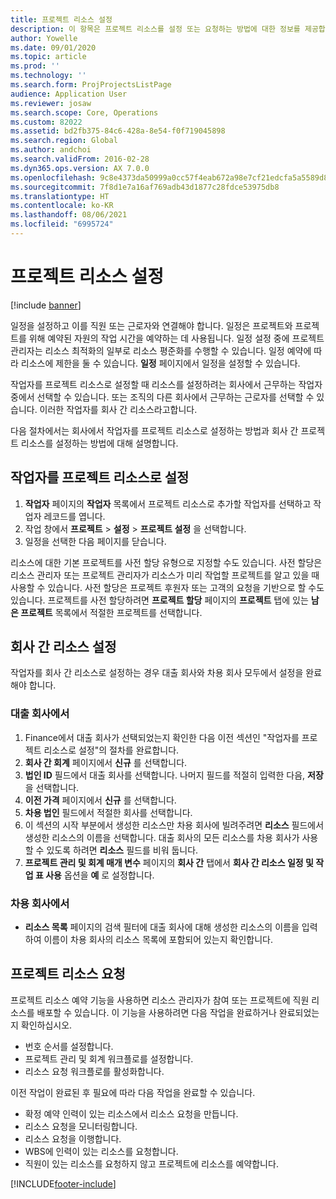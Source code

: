 ```yaml
---
title: 프로젝트 리소스 설정
description: 이 항목은 프로젝트 리소스를 설정 또는 요청하는 방법에 대한 정보를 제공합니다.
author: Yowelle
ms.date: 09/01/2020
ms.topic: article
ms.prod: ''
ms.technology: ''
ms.search.form: ProjProjectsListPage
audience: Application User
ms.reviewer: josaw
ms.search.scope: Core, Operations
ms.custom: 82022
ms.assetid: bd2fb375-84c6-428a-8e54-f0f719045898
ms.search.region: Global
ms.author: andchoi
ms.search.validFrom: 2016-02-28
ms.dyn365.ops.version: AX 7.0.0
ms.openlocfilehash: 9c8e4373da50999a0cc57f4eab672a98e7cf21edcfa5a5589d87691603a777de
ms.sourcegitcommit: 7f8d1e7a16af769adb43d1877c28fdce53975db8
ms.translationtype: HT
ms.contentlocale: ko-KR
ms.lasthandoff: 08/06/2021
ms.locfileid: "6995724"
---
```

# <a name="set-up-project-resources"></a>프로젝트 리소스 설정

[!include [banner](../includes/banner.md)]

일정을 설정하고 이를 직원 또는 근로자와 연결해야 합니다. 일정은 프로젝트와 프로젝트를 위해 예약된 자원의 작업 시간을 예약하는 데 사용됩니다. 일정 설정 중에 프로젝트 관리자는 리소스 최적화의 일부로 리소스 평준화를 수행할 수 있습니다. 일정 예약에 따라 리소스에 제한을 둘 수 있습니다. **일정** 페이지에서 일정을 설정할 수 있습니다.

작업자를 프로젝트 리소스로 설정할 때 리소스를 설정하려는 회사에서 근무하는 작업자 중에서 선택할 수 있습니다. 또는 조직의 다른 회사에서 근무하는 근로자를 선택할 수 있습니다. 이러한 작업자를 회사 간 리소스라고합니다.

다음 절차에서는 회사에서 작업자를 프로젝트 리소스로 설정하는 방법과 회사 간 프로젝트 리소스를 설정하는 방법에 대해 설명합니다.

## <a name="set-up-a-worker-as-a-project-resource"></a>작업자를 프로젝트 리소스로 설정

1. **작업자** 페이지의 **작업자** 목록에서 프로젝트 리소스로 추가할 작업자를 선택하고 작업자 레코드를 엽니다.
2. 작업 창에서 **프로젝트** &gt; **설정** &gt; **프로젝트 설정** 을 선택합니다.
3. 일정을 선택한 다음 페이지를 닫습니다.

리소스에 대한 기본 프로젝트를 사전 할당 유형으로 지정할 수도 있습니다. 사전 할당은 리소스 관리자 또는 프로젝트 관리자가 리소스가 미리 작업할 프로젝트를 알고 있을 때 사용할 수 있습니다. 사전 할당은 프로젝트 후원자 또는 고객의 요청을 기반으로 할 수도 있습니다. 프로젝트를 사전 할당하려면 **프로젝트 할당** 페이지의 **프로젝트** 탭에 있는 **남은 프로젝트** 목록에서 적절한 프로젝트를 선택합니다.

## <a name="set-up-an-intercompany-resource"></a>회사 간 리소스 설정

작업자를 회사 간 리소스로 설정하는 경우 대출 회사와 차용 회사 모두에서 설정을 완료해야 합니다.

### <a name="in-the-lending-company"></a>대출 회사에서

1. Finance에서 대출 회사가 선택되었는지 확인한 다음 이전 섹션인 "작업자를 프로젝트 리소스로 설정"의 절차를 완료합니다.
2. **회사 간 회계** 페이지에서 **신규** 를 선택합니다.
3. **법인 ID** 필드에서 대출 회사를 선택합니다. 나머지 필드를 적절히 입력한 다음, **저장** 을 선택합니다.
4. **이전 가격** 페이지에서 **신규** 를 선택합니다.
5. **차용 법인** 필드에서 적절한 회사를 선택합니다.
6. 이 섹션의 시작 부분에서 생성한 리소스만 차용 회사에 빌려주려면 **리소스** 필드에서 생성한 리소스의 이름을 선택합니다. 대출 회사의 모든 리소스를 차용 회사가 사용할 수 있도록 하려면 **리소스** 필드를 비워 둡니다.
7. **프로젝트 관리 및 회계 매개 변수** 페이지의 **회사 간** 탭에서 **회사 간 리소스 일정 및 작업 표 사용** 옵션을 **예** 로 설정합니다.

### <a name="in-the-borrowing-company"></a>차용 회사에서

- **리소스 목록** 페이지의 검색 필터에 대출 회사에 대해 생성한 리소스의 이름을 입력하여 이름이 차용 회사의 리소스 목록에 포함되어 있는지 확인합니다.

## <a name="request-project-resources"></a>프로젝트 리소스 요청
프로젝트 리소스 예약 기능을 사용하면 리소스 관리자가 참여 또는 프로젝트에 직원 리소스를 배포할 수 있습니다. 이 기능을 사용하려면 다음 작업을 완료하거나 완료되었는지 확인하십시오.

- 번호 순서를 설정합니다.
- 프로젝트 관리 및 회계 워크플로를 설정합니다.
- 리소스 요청 워크플로를 활성화합니다.

이전 작업이 완료된 후 필요에 따라 다음 작업을 완료할 수 있습니다.

- 확정 예약 인력이 있는 리소스에서 리소스 요청을 만듭니다.
- 리소스 요청을 모니터링합니다.
- 리소스 요청을 이행합니다.
- WBS에 인력이 있는 리소스를 요청합니다.
- 직원이 있는 리소스를 요청하지 않고 프로젝트에 리소스를 예약합니다.


[!INCLUDE[footer-include](../includes/footer-banner.md)]